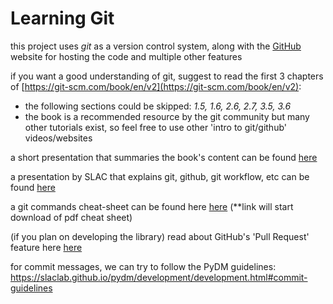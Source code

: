 # Learning Git

this project uses _git_ as a version control system, along with the [GitHub](https://github.com/) website for hosting the code and multiple other features  

if you want a good understanding of git, suggest to read the first 3 chapters of [https://git-scm.com/book/en/v2](https://git-scm.com/book/en/v2):  
  * the following sections could be skipped: _1.5, 1.6, 2.6, 2.7, 3.5, 3.6_  
  * the book is a recommended resource by the git community but many other tutorials exist, so feel free to use other 'intro to git/github' videos/websites  

a short presentation that summaries the book's content can be found [here](https://courses.cs.washington.edu/courses/cse403/13au/lectures/git.ppt.pdf)   

a presentation by SLAC that explains git, github, git workflow, etc can be found [here](https://docs.google.com/presentation/d/1AXcH17xDfum4mZsdV5lfjn_mvSMp2ye796xrVuSM3w8/edit#slide=id.gf4dca9affc_0_7)  
  
a git commands cheat-sheet can be found here [here](https://www.jrebel.com/system/files/git-cheat-sheet.pdf) (**link will start download of pdf cheat sheet)    

(if you plan on developing the library) read about GitHub's 'Pull Request' feature here [here](https://docs.github.com/en/pull-requests/collaborating-with-pull-requests/proposing-changes-to-your-work-with-pull-requests/about-pull-requests)  

for commit messages, we can try to follow the PyDM guidelines: https://slaclab.github.io/pydm/development/development.html#commit-guidelines  